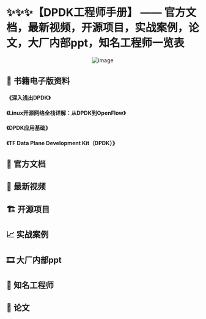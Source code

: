 # ✨✨✨【DPDK工程师手册】 —— 官方文档，最新视频，开源项目，实战案例，论文，大厂内部ppt，知名工程师一览表

<div  align=center>
 
![image](https://user-images.githubusercontent.com/87457873/130548465-5d217b0a-2d0d-4692-a13f-9aaebdaeceb5.png)

</div>

## 📕 书籍电子版资料

#### 《深入浅出DPDK》
#### 《Linux开源网络全栈详解：从DPDK到OpenFlow》
#### 《DPDK应用基础》
#### 《TF Data Plane Development Kit（DPDK）》


## 📜 官方文档

## 📀 最新视频

## 🏗 开源项目

## 📈 实战案例

## 🎞 大厂内部ppt

## 👷 知名工程师

## 📰 论文
